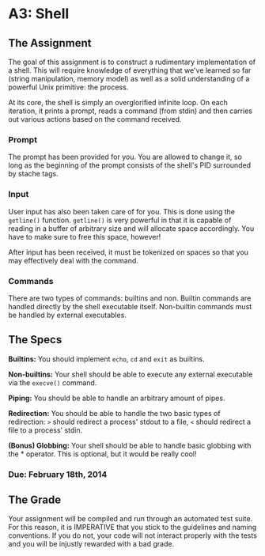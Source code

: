 # A3: Shell

## The Assignment
The goal of this assignment is to construct a rudimentary implementation of a shell. This will require knowledge of everything that we've learned so far (string manipulation, memory model) as well as a solid understanding of a powerful Unix primitive: the process. 

At its core, the shell is simply an overglorified infinite loop. On each iteration, it prints a prompt, reads a command (from stdin) and then carries out various actions based on the command received. 

### Prompt
The prompt has been provided for you. You are allowed to change it, so long as the beginning of the prompt consists of the shell's PID surrounded by stache tags. 

### Input 
User input has also been taken care of for you. This is done using the `getline()` function. `getline()` is very powerful in that it is capable of reading in a buffer of arbitrary size and will allocate space accordingly. You have to make sure to free this space, however!

After input has been received, it must be tokenized on spaces so that you may effectively deal with the command. 

### Commands
There are two types of commands: builtins and non. Builtin commands are handled directly by the shell executable itself. Non-builtin commands must be handled by external executables. 

## The Specs
**Builtins:** You should implement `echo`, `cd` and `exit` as builtins. 

**Non-builtins:** Your shell should be able to execute any external executable via the `execve()` command. 

**Piping:** You should be able to handle an arbitrary amount of pipes. 

**Redirection:** You should be able to handle the two basic types of redirection: `>` should redirect a process' stdout to a file, `<` should redirect a file to a process' stdin. 

**(Bonus) Globbing:** Your shell should be able to handle basic globbing with the * operator. This is optional, but it would be really cool! 

### Due: February 18th, 2014

## The Grade
Your assignment will be compiled and run through an automated test suite. For this reason, it is IMPERATIVE that you stick to the guidelines and naming conventions. If you do not, your code will not interact properly with the tests and you will be injustly rewarded with a bad grade.